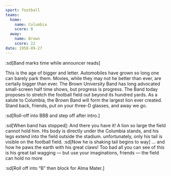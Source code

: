```yaml
---
sport: football
teams:
  home:
    name: Columbia
    score: 0
  away:
    name: Brown
    score: 22
date: 1958-09-27
---
```


:sd[Band marks time while announcer reads]

This is the age of bigger and letter. Automobiles have grown so long one can barely park them. Movies, while they may not he better than ever, are certaily bigger than ever. The Brown University Band has long advocated small-screen half time shows, but progress is progress. The Band today proposes to stretch the football field out beyond its hundred yards. As a salute to Columbia, the Brown Band will form the largest lion ever created. Stand back, friends, put on your three-D glasses, and away we go.

:sd[Roll-off into BBB and step off after intro.]

:sd[When band has stopped]: And there you have it! A lion so large the field cannot hold him. His body is directly under the Columbia stands, and his legs extend into the field outside the stadium. unfortunately, only his tail is visible on the football field. :sd[Now he is shaking tail begins to way] … and how he paws the earth with his great claws! Too bad all you can see of this is his great tail wagging — but use your imaginations, friends — the field can hold no more

:sd[Roll off into “B” then block for Alma Mater.]
